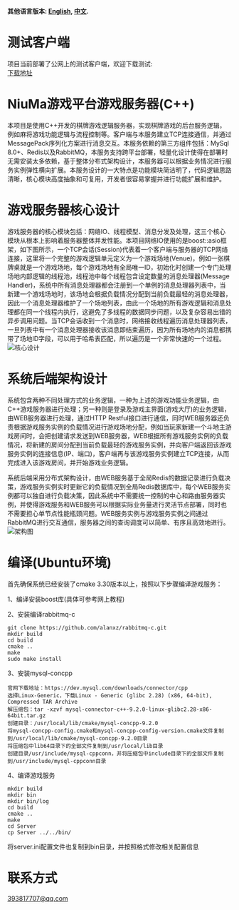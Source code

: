 **其他语言版本: [English](README_EN.MD), [中文](README.MD).**

# 测试客户端
项目当前部署了公网上的测试客户端，欢迎下载测试:\
[下载地址](http://106.13.15.226:8896/download)

# NiuMa游戏平台游戏服务器(C++)
本项目是使用C++开发的棋牌游戏逻辑服务器，实现棋牌游戏的后台服务逻辑，例如麻将游戏功能逻辑与流程控制等。客户端与本服务建立TCP连接通信，并通过MessagePack序列化方案进行消息交互。本服务依赖的第三方组件包括：MySql 8.0+、Redis以及RabbitMQ，本服务支持跨平台部署，轻量化设计使得在部署时无需安装太多依赖，基于整体分布式架构设计，本服务器可以根据业务情况进行服务实例弹性横向扩展。本服务设计的一大特点是功能模块简洁明了，代码逻辑思路清晰，核心模块高度抽象和可复用，开发者很容易掌握并进行功能扩展和维护。

# 游戏服务器核心设计
游戏服务器的核心模块包括：网络IO、线程模型、消息分发及处理，这三个核心模块从根本上影响着服务器整体并发性能。本项目网络IO使用的是boost::asio框架，如下图所示，一个TCP会话(Session)代表着一个客户端与服务器的TCP网络连接，这里将一个完整的游戏逻辑单元定义为一个游戏场地(Venue)，例如一张棋牌桌就是一个游戏场地，每个游戏场地有全局唯一ID，初始化时创建一个专门处理场地内部逻辑的线程池，线程池中每个线程包含设定数量的消息处理器(Message Handler)，系统中所有消息处理器都会注册到一个单例的消息处理器列表中，当新建一个游戏场地时，该场地会根据负载情况分配到当前负载最轻的消息处理器，因此一个消息处理器维护了一个场地列表，由此一个场地的所有游戏逻辑和消息处理都在同一个线程内执行，这避免了多线程的数据同步问题，以及复杂容易出错的异步调用问题。当TCP会话收到一个消息时，网络接收线程遍历消息处理器列表，一旦列表中有一个消息处理器接收该消息即结束遍历，因为所有场地内的消息都携带了场地ID字段，可以用于哈希表匹配，所以遍历是一个非常快速的一个过程。\
![核心设计](https://gitee.com/friedrich-hegel/data/raw/master/core.png)

# 系统后端架构设计
系统包含两种不同处理方式的业务逻辑，一种为上述的游戏功能业务逻辑，由C++游戏服务器进行处理；另一种则是登录及游戏主界面(游戏大厅)的业务逻辑，由WEB服务器进行处理，通过HTTP Restful接口进行通信，同时WEB服务器还负责根据游戏服务实例的负载情况进行游戏场地分配，例如当玩家新建一个斗地主游戏房间时，会把创建请求发送到WEB服务器，WEB根据所有游戏服务实例的负载情况，将新建的房间分配到当前负载最轻的游戏服务实例，并向客户端返回该游戏服务实例的连接信息(IP、端口)，客户端再与该游戏服务实例建立TCP连接，从而完成进入该游戏房间，并开始游戏业务逻辑。

系统后端采用分布式架构设计，由WEB服务基于全局Redis的数据记录进行负载决策，游戏服务实例实时更新它的负载情况到全局Redis数据库中，每个WEB服务实例都可以独自进行负载决策，因此系统中不需要统一控制的中心和路由服务器实例，并使得游戏服务和WEB服务可以根据实际业务量进行灵活节点部署，同时也不需要担心单节点性能瓶颈问题。WEB服务实例与游戏服务实例之间通过RabbitMQ进行交互通信，服务器之间的查询调度可以简单、有序且高效地进行。\
![架构图](https://gitee.com/friedrich-hegel/data/raw/master/Framework.png)

# 编译(Ubuntu环境)
首先确保系统已经安装了cmake 3.30版本以上，按照以下步骤编译游戏服务：

1、编译安装boost库(具体可参考网上教程)

2、安装编译rabbitmq-c
```rabbitmq-c
git clone https://github.com/alanxz/rabbitmq-c.git
mkdir build
cd build
cmake ..
make
sudo make install
```

3、安装mysql-concpp
```
官网下载地址：https://dev.mysql.com/downloads/connector/cpp
选择Linux-Generic，下载Linux - Generic (glibc 2.28) (x86, 64-bit), Compressed TAR Archive
解压缩包：tar -xzvf mysql-connector-c++-9.2.0-linux-glibc2.28-x86-64bit.tar.gz
创建目录：/usr/local/lib/cmake/mysql-concpp-9.2.0
将mysql-concpp-config.cmake和mysql-concpp-config-version.cmake文件复制到/usr/local/lib/cmake/mysql-concpp-9.2.0目录
将压缩包中lib64目录下的全部文件复制到/usr/local/lib目录
创建目录/usr/include/mysql-cppconn，并将压缩包中include目录下的全部文件复制到/usr/include/mysql-cppconn目录
```

4、编译游戏服务
```
mkdir build
mkdir bin
mkdir bin/log
cd build
cmake ..
make
cd Server
cp Server ../../bin/
```
将server.ini配置文件也复制到bin目录，并按照格式修改相关配置信息

# 联系方式
393817707@qq.com